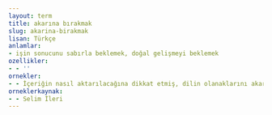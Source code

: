 ```yaml
---
layout: term
title: akarına bırakmak
slug: akarina-birakmak
lisan: Türkçe
anlamlar:
- işin sonucunu sabırla beklemek, doğal gelişmeyi beklemek
ozellikler:
- - ''
ornekler:
- - İçeriğin nasıl aktarılacağına dikkat etmiş, dilin olanaklarını akarına bırakmıştır.
orneklerkaynak:
- - Selim İleri
---
```

